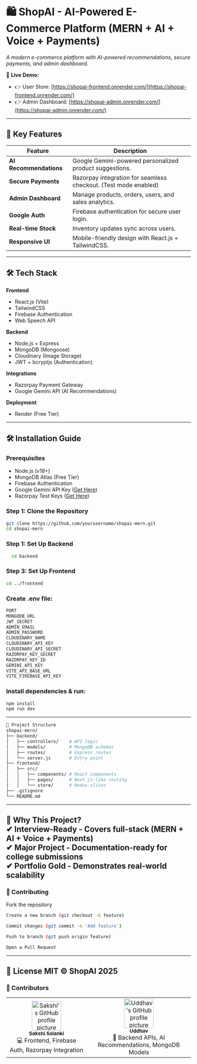 # 🛍️ ShopAI - AI-Powered E-Commerce Platform (MERN + AI + Voice + Payments)

*A modern e-commerce platform with AI-powered recommendations, secure payments, and admin dashboard.*

🔗 **Live Demo:**  
- 👉 User Store: [https://shopai-frontend.onrender.com/](https://shopai-frontend.onrender.com/)  
- 👉 Admin Dashboard: [https://shopai-admin.onrender.com/](https://shopai-admin.onrender.com/)  

---

## 🚀 Key Features
| Feature          | Description                                                                 |
|------------------|-----------------------------------------------------------------------------|
| **AI Recommendations** | Google Gemini-powered personalized product suggestions.                   |
| **Secure Payments**   | Razorpay integration for seamless checkout. (Test mode enabled)          |
| **Admin Dashboard**   | Manage products, orders, users, and sales analytics.                      |
| **Google Auth**       | Firebase authentication for secure user login.                            |
| **Real-time Stock**   | Inventory updates sync across users.                                      |
| **Responsive UI**     | Mobile-friendly design with React.js + TailwindCSS.                       |

---

## 🛠️ Tech Stack
**Frontend**  
- React.js (Vite) 
- TailwindCSS  
- Firebase Authentication
- Web Speech API

**Backend**  
- Node.js + Express  
- MongoDB (Mongoose)
- Cloudinary (Image Storage)
- JWT + bcryptjs (Authentication)


**Integrations**  
- Razorpay Payment Gateway  
- Google Gemini API (AI Recommendations)  

**Deployment**  
- Render (Free Tier)  

---




## 🛠️ Installation Guide

### Prerequisites
- Node.js (v18+)  
- MongoDB Atlas (Free Tier)
- Firebase Authentication  
- Google Gemini API Key ([Get Here](https://ai.google.dev/))  
- Razorpay Test Keys ([Get Here](https://razorpay.com/docs/))  

### Step 1: Clone the Repository
```bash
git clone https://github.com/yourusername/shopai-mern.git
cd shopai-mern
```
### Step 1: Set Up Backend
```bash
  cd backend
```
### Step 3: Set Up Frontend
```bash
cd ../frontend
```
### Create .env file:
```bash
PORT
MONGODB_URL
JWT_SECRET
ADMIN_EMAIL
ADMIN_PASSWORD 
CLOUDINARY_NAME 
CLOUDINARY_API_KEY 
CLOUDINARY_API_SECRET 
RAZORPAY_KEY_SECRET 
RAZORPAY_KEY_ID
GEMINI_API_KEY
VITE_API_BASE_URL
VITE_FIREBASE_API_KEY
```
### Install dependencies & run:
```bash
npm install
npm run dev
```

---
```bash
📂 Project Structure
shopai-mern/
├── backend/
│   ├── controllers/    # API logic
│   ├── models/         # MongoDB schemas
│   ├── routes/         # Express routes
│   └── server.js       # Entry point
├── frontend/
│   ├── src/
│   │   ├── components/ # React components
│   │   ├── pages/      # Next.js-like routing
│   │   └── store/      # Redux slices
├── .gitignore
└── README.md
```
---
🌟 Why This Project?<br>
✔ Interview-Ready - Covers full-stack (MERN + AI + Voice + Payments)<br>
✔ Major Project - Documentation-ready for college submissions<br>
✔ Portfolio Gold - Demonstrates real-world scalability<br>
---
### 🤝 Contributing
  Fork the repository
  
```bash
Create a new branch (git checkout -b feature)

Commit changes (git commit -m 'Add feature')

Push to branch (git push origin feature)

Open a Pull Request
```
---
📜 License
MIT © ShopAI 2025
---
### 👥 Contributors
<table> <tr> <td align="center"> <a href="https://github.com/Sakshi-1224"> <img src="https://avatars.githubusercontent.com/Sakshi-1224" width="80px;" alt="Sakshi's GitHub profile picture"/><br /> <sub><b>Sakshi Solanki</b></sub> </a><br /> 💻 Frontend, Firebase Auth, Razorpay Integration </td> <td align="center"> <a href="https://github.com/Mafia2404"> <img src="https://avatars.githubusercontent.com/Mafia2404" width="80px;" alt="Uddhav's GitHub profile picture"/><br /> <sub><b>Uddhav</b></sub> </a><br /> 🔧 Backend APIs, AI Recommendations, MongoDB Models </td> </tr> </table>
